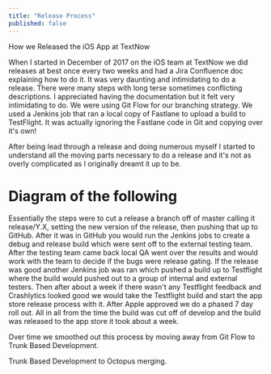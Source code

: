 ```yaml
---
title: "Release Process"
published: false
---
```


How we Released the iOS App at TextNow

When I started in December of 2017 on the iOS team at TextNow we did releases at best once every two weeks and had a Jira Confluence doc explaining how to do it. It was very daunting and intimidating to do a release. There were many steps with long terse sometimes conflicting descriptions. I appreciated having the documentation but it felt very intimidating to do. We were using Git Flow for our branching strategy. We used a Jenkins job that ran a local copy of Fastlane to upload a build to TestFlight. It was actually ignoring the Fastlane code in Git and copying over it's own!

After being lead through a release and doing numerous myself I started to understand all the moving parts necessary to do a release and it's not as overly complicated as I originally dreamt it up to be.

# Diagram of the following

Essentially the steps were to cut a release a branch off of master calling it release/Y.X, setting the new version of the release, then pushing that up to GitHub. After it was in GitHub you would run the Jenkins jobs to create a debug and release build which were sent off to the external testing team. After the testing team came back local QA went over the results and would work with the team to decide if the bugs were release gating. If the release was good another Jenkins job was ran which pushed a build up to Testflight where the build would pushed out to a group of internal and external testers. Then after about a week if there wasn't any Testflight feedback and Crashlytics looked good we would take the Testflight build and start the app store release process with it. After Apple approved we do a phased 7 day roll out. All in all from the time the build was cut off of develop and the build was released to the app store it took about a week.

Over time we smoothed out this process by moving away from Git Flow to Trunk Based Development.

Trunk Based Development to Octopus merging.
